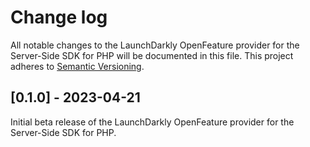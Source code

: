 # Change log

All notable changes to the LaunchDarkly OpenFeature provider for the Server-Side SDK for PHP will be documented in this file. This project adheres to [Semantic Versioning](http://semver.org).


## [0.1.0] - 2023-04-21
Initial beta release of the LaunchDarkly OpenFeature provider for the Server-Side SDK for PHP.
